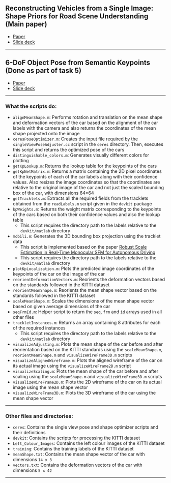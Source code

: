 ## Reconstructing Vehicles from a Single Image: Shape Priors for Road Scene Understanding (Main paper)
- [Paper](https://arxiv.org/abs/1609.09468)
- [Slide deck](https://www.canva.com/design/DAFZtxaLbLQ/Xf7UhIvKjwqkJFeGFSx5LA/view?utm_content=DAFZtxaLbLQ&utm_campaign=designshare&utm_medium=link&utm_source=publishsharelink)
<hr>

## 6-DoF Object Pose from Semantic Keypoints (Done as part of task 5)
- [Paper](https://arxiv.org/abs/1703.04670)
- [Slide deck](https://www.canva.com/design/DAFl4yGQGcM/QndI1K1yBbSgIfkNqVmq-g/view?utm_content=DAFl4yGQGcM&utm_campaign=designshare&utm_medium=link&utm_source=publishsharelink)
<hr>

### What the scripts do:
- `alignMeanShape.m`: Performs rotation and translation on the mean shape and deformation vectors of the car based on the alignment of the car labels with the camera and also returns the coordinates of the mean shape projected onto the image
- `ceresPoseOptimizer.m`: Creates the input file required by the `singleViewPoseAdjuster.cc` script in the `ceres` directory. Then, executes this script and returns the optimized pose of the cars
- `distinguishable_colors.m`: Generates visually different colors for plotting
- `getKpLookup.m`: Returns the lookup table for the keypoints of the cars
- `getKpNetMatrix.m`: Returns a matrix containing the 2D pixel coordinates of the keypoints of each of the car labels along with their confidence values. Also resizes the image coordinates so that the coordinates are relative to the original image of the car and not just the scaled bounding box of the car, with dimensions 64*64 
- `getTracklets.m`: Extracts all the required fields from the tracklets obtained from the `readLabels.m` script given in the `devkit` package
- `kpWeights.m`: Returns the weight matrix corresponding to the keypoints of the cars based on both their confidence values and also the lookup table
  - This script requires the directory path to the labels relative to the `devkit/matlab` directory
- `mobili.m`: Generates the 3D bounding box projection using the tracklet data
  - This script is implemented based on the paper [Robust Scale Estimation in Real-Time Monocular SFM for Autonomous Driving](https://ieeexplore.ieee.org/document/6909599)
  - This script requires the directory path to the labels relative to the `devkit/matlab` directory
- `plotKpLocalization.m`: Plots the predicted image coordinates of the keypoints of the car on the image of the car
- `reorientDeformationVectors.m`: Reorients the deformation vectors based on the standards followed in the KITTI dataset
- `reorientMeanShape.m`: Reorients the mean shape vector based on the standards followed in the KITTI dataset
- `scaleMeanShape.m`: Scales the dimensions of the mean shape vector based on given average dimensions of the car
- `seqFrmId.m`: Helper script to return the `seq`, `frm` and `id` arrays used in all other files
- `trackletInstances.m`: Returns an array containing 8 attributes for each of the required instances
  - This script requires the directory path to the labels relative to the `devkit/matlab` directory
- `visualizeAdjusting.m`: Plots the mean shape of the car before and after reorientation based on the KITTI standards using the `scaleMeanShape.m`, `reorientMeanShape.m` and `visualizeWireFrame3D.m` scripts
- `visualizeAlignedWireframe.m`: Plots the aligned wireframe of the car on its actual image using the `visualizeWireFrame2D.m` script
- `visualizeScaling.m`: Plots the mean shape of the car before and after scaling using the `scaleMeanShape.m` and `visualizeWireFrame3D.m` scripts
- `visualizeWireFrame2D.m`: Plots the 2D wireframe of the car on its actual image using the mean shape vector
- `visualizeWireFrame3D.m`: Plots the 3D wireframe of the car using the mean shape vector
<hr>

### Other files and directories:
- `ceres`: Contains the single view pose and shape optimizer scripts and their definitions
- `devkit`: Contains the scripts for processing the KITTI dataset
- `Left_Colour_Images`: Contains the left colour images of the KITTI dataset
- `training`: Contains the training labels of the KITTI dataset
- `meanShape.txt`: Contains the mean shape vector of the car with dimensions `14 x 3`
- `vectors.txt`: Contains the deformation vectors of the car with dimensions `5 x 42`
<hr>